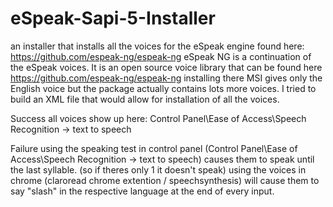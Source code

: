 # eSpeak-Sapi-5-Installer
an installer that installs all the voices for the eSpeak engine found here: https://github.com/espeak-ng/espeak-ng
eSpeak NG is a continuation of the eSpeak voices. It is an open source voice library that can be found here https://github.com/espeak-ng/espeak-ng installing there MSI gives only the English voice but the package actually contains lots more voices. I tried to build an XML file that would allow for installation of all the voices.

Success
    all voices show up here: Control Panel\Ease of Access\Speech Recognition -> text to speech

Failure
    using the speaking test in control panel (Control Panel\Ease of Access\Speech Recognition -> text to speech) causes them to speak until the last syllable. (so if theres only 1 it doesn't speak)
    using the voices in chrome (claroread chrome extention / speechsynthesis) will cause them to say "slash" in the respective language at the end of every input.
